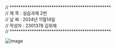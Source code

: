 // **********************************************                                                                               
// 제 목 : 실습과제 2번                                                                                                           
// 날 짜 : 2024년 11월14일                                                                                                       
// 작성자 : 2301378 김위제                                                                                                       
// **********************************************


![image](https://github.com/user-attachments/assets/1f32e29d-0f13-4e4a-ba2a-ddf8fc669936)
